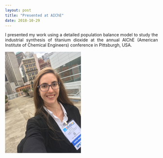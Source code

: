 ```yaml
---
layout: post
title: "Presented at AIChE"
date: 2018-10-29
---
```


<p align="justify">
 I presented my work using a detailed population balance model to study the 
 industrial synthesis of titanium dioxide at the annual AIChE 
 (American Institute of Chemical Engineers) conference in Pittsburgh, USA. 
</p>

<img src="/images/Me_in_Pittsburgh.JPG" width="250"/>
 
<p>
 <br/>
 <br/>
</p>
